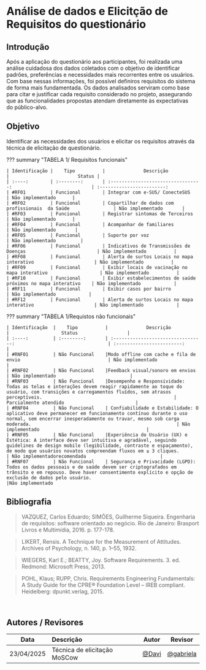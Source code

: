 # Análise de dados e Elicitção de Requisitos do questionário


## Introdução 
Após a aplicação do questionário aos participantes, foi realizada uma análise cuidadosa dos dados coletados com o objetivo de identificar padrões, preferências e necessidades mais recorrentes entre os usuários. Com base nessas informações, foi possível definiros requisitos do sistema de forma mais fundamentada. Os dados analisados serviram como base para citar e justificar cada requisito considerado no projeto, assegurando que as funcionalidades propostas atendam diretamente às expectativas do público-alvo.

## Objetivo 
Identificar as necessidades dos usuários e elicitar os requisitos através da técnica de elicitação de questionário.

??? summary "TABELA 1/ Requisitos funcionais"
 

    | Identificação |    Tipo          |              Descrição                                          |                         Status |               
    | :----:        | :--------:       | :---------------------------------:                             | :------------------------:                     
    | #RF01         | Funcional        | Integrar com e-SUS/ ConecteSUS                                  | Não implementado      |                     
    | #RF02         | Funcional        | Copartilhar de dados com profissionais  da Saúde                | Não implementado       |                   
    | #RF03         | Funcional        | Registrar sintomas de Terceiros                                 | Não implementado      |                  
    | #RF04         | Funcional        | Acompanhar de familiares                                        | Não implementado       |                    
    | #RF05         | Funcional        | Suporte por voz                                                 | Não implementado         |                   
    | #RF06         | Funcional        | Indicativos de Transmissões de Doenças                          | Não implementado          |                  
    | #RF08         | Funcional        | Alerta de surtos Locais no mapa interativo                      | Não implementado          |                  
    | #RF09         | Funcional        | Exibir locais de vacinação no mapa interativo                   | Não implementado          |               
    | #RF10         | Funcional        | Exibir estabelecimentos de saúde próximos no mapa interativo    | Não implementado            |                
    | #RF11         | Funcional        | Exibir casos por bairro                                         | Não implementado            |                
    | #RF12         | Funcional        | Alerta de surtos Locais no mapa interativo                      | Não implementado            |                



??? summary "TABELA 1/Requistos não funcionais"


    | Identificação  |    Tipo          |              Descrição                                               |                   Status                  |   
    | :----:         | :--------:       | :---------------------------------:                                  | :------------------------:                |    
    | #RNF01         | Não Funcional    |Modo offline com cache e fila de envio                                | Não implementado                          | 
    | #RNF02         | Não Funcional    |Feedback visual/sonoro em envios                                      | Não implementado                           | 
    | #RNF03         | Não Funcional    |Desempenho e Responsividade: Todas as telas e interações devem reagir rapidamente ao toque do usuário, com transições e carregamentos fluídos, sem atrasos perceptíveis.                                                | Parcialmente atendido                          | 
    | #RNF04         | Não Funcional    | Confiabilidade e Estabilidade: O aplicativo deve permanecer em funcionamento contínuo durante o uso normal, sem encerrar inesperadamente ou travar, mesmo sob carga moderada.                                                     | Não implementado                                       | 
    | #RNF05         | Não Funcional    |Experiência do Usuário (UX) e Estética: A interface deve ser intuitiva e agradável, seguindo guidelines de design mobile (legibilidade, contraste e espaçamento), de modo que usuários novatos compreendam fluxos em ≤ 3 cliques.                                                     | Não implementadorecomendada                           | 
    | #RNF07         | Não Funcional    | Segurança e Privacidade (LGPD): Todos os dados pessoais e de saúde devem ser criptografados em trânsito e em repouso. Deve haver consentimento explícito e opção de exclusão de dados pelo usuário.                                                   |Não implementado

## Bibliografia

> VAZQUEZ, Carlos Eduardo; SIMÕES, Guilherme Siqueira. Engenharia de requisitos: software orientado ao negócio. Rio de Janeiro: Brasport Livros e Multimídia, 2016. p. 177-178.

> LIKERT, Rensis. A Technique for the Measurement of Attitudes. Archives of Psychology, n. 140, p. 1–55, 1932.

> WIEGERS, Karl E.; BEATTY, Joy. Software Requirements. 3. ed. Redmond: Microsoft Press, 2013.

> POHL, Klaus; RUPP, Chris. Requirements Engineering Fundamentals: A Study Guide for the CPRE® Foundation Level – IREB compliant. Heidelberg: dpunkt.verlag, 2015.

</br>

## Autores / Revisores

| Data       |Descrição                                 | Autor                                      | Revisor                                     
| :--------: | :---------------------------------------- | :----------------------------------------: | :----------------------------------------: |
| 23/04/2025 | Técnica de elicitação MoSCow| [@Davi](https://github.com/daviRolvr)   | [@gabriela](https://github.com/gaubiela) |
